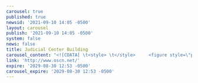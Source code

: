 ```yaml
---
carousel: true
published: true
newsid: '2021-09-10 14:05 -0500'
layout: carousel
publish: '2021-09-10 14:05 -0500'
system: false
news: false
title: Judicial Center Building
carousel_content: "<![CDATA[ \t<style> \t</style>     <figure style=\"position: relative;\"> \t\t<img style=\"\" src=\"http://www.oscn.net/images/capitol-building-at-sunset-justice-kane.jpg\" alt=\"Capitol at sunset.  Photo taken by Chief Justice M. John Kane, IV\"/>         <figcaption style='position:absolute; bottom: 0.5rem; left: 0.5rem; color: white; font-weight: bold; font-size: 11px;'>Capitol at sunset.  Photo taken by Chief Justice M. John Kane, IV</figcaption>     </figure>\t \t \t]]>"
link: 'http://www.oscn.net/'
expire: '2029-08-30 12:53 -0500'
carousel_expire: '2029-08-30 12:53 -0500'
---
```

